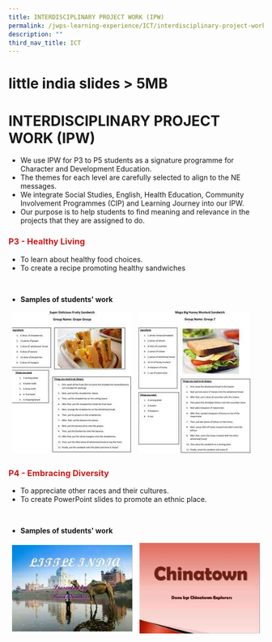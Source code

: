 ```yaml
---
title: INTERDISCIPLINARY PROJECT WORK (IPW)
permalink: /jwps-learning-experience/ICT/interdisciplinary-project-work-ipw
description: ""
third_nav_title: ICT
---
```

# little india slides > 5MB
# INTERDISCIPLINARY PROJECT WORK (IPW)

*   We use IPW for P3 to P5 students as a signature programme for Character and Development Education.
*   The themes for each level are carefully selected to align to the NE messages.
*   We integrate Social Studies, English, Health Education, Community Involvement Programmes (CIP) and Learning Journey into our IPW.
*   Our purpose is to help students to find meaning and relevance in the projects that they are assigned to do.
 
### <span style = "color: #c81b1b"> <b>P3 - Healthy Living</b> </span> 

*   To learn about healthy food choices.
*   To create a recipe promoting healthy sandwiches

<br>

*   **Samples of students' work**

<table>
<thead>
  <tr>
    <td><a href="/files/Jwps%20learning%20experience/ICT/P3%20IPW2.pdf" target = "_blank"> <img src="/images/JWPS%20LEARNING%20EXPERIENCE/ICT/IPW/tnr2.jpg"
     style="width:100%"></a></td>
    <td><a href="/files/Jwps%20learning%20experience/ICT/P3%20IPW1.pdf" target = "_blank"> <img src="/images/JWPS%20LEARNING%20EXPERIENCE/ICT/IPW/tnre1.jpg"
     style="width:100%"></a></td>
  </tr>
</thead>
</table>

### <span style = "color: #c81b1b"> <b>P4 - Embracing Diversity</b> </span>

*   To appreciate other races and their cultures.
*   To create PowerPoint slides to promote an ethnic place.

<br>

*   **Samples of students' work**

<table>
<thead>
  <tr>
    <td><a href="https://jurongwestpri-moe-edu-sg-admin.cwp.sg/qql/slot/u363/Departments/ICT/Little%20india.pdf" target = "_blank"> <img src="/images/JWPS%20LEARNING%20EXPERIENCE/ICT/IPW/tnlittle%20india.jpg"
     style="width:100%"></a></td>
    <td><a href="/files/Jwps%20learning%20experience/ICT/Group%206_chinatown.pdf" target = "_blank"> <img src="/images/JWPS%20LEARNING%20EXPERIENCE/ICT/IPW/tnr3.jpg"
     style="width:100%"></a></td>
  </tr>
</thead>
</table>